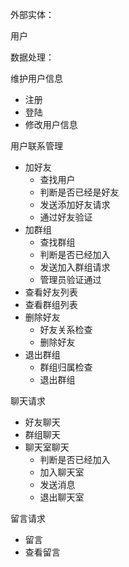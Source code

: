 外部实体：

用户

数据处理：

维护用户信息
+ 注册
+ 登陆
+ 修改用户信息

用户联系管理
+ 加好友
    - 查找用户
    - 判断是否已经是好友
    - 发送添加好友请求
    - 通过好友验证
+ 加群组
    - 查找群组
    - 判断是否已经加入
    - 发送加入群组请求
    - 管理员验证通过
+ 查看好友列表
+ 查看群组列表
+ 删除好友
    - 好友关系检查
    - 删除好友
+ 退出群组
    - 群组归属检查
    - 退出群组

聊天请求
+ 好友聊天
+ 群组聊天
+ 聊天室聊天
    - 判断是否已经加入
    - 加入聊天室
    - 发送消息
    - 退出聊天室



留言请求
+ 留言
+ 查看留言


